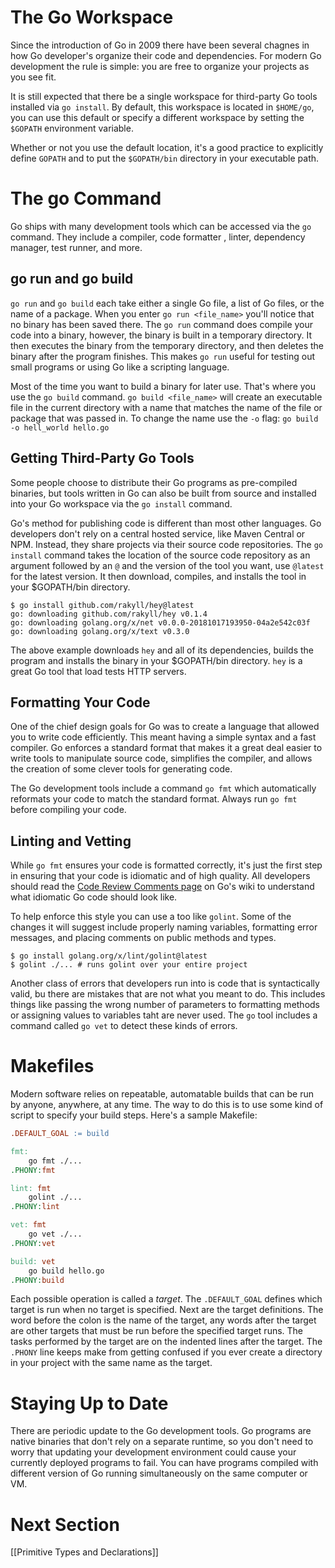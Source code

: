 # The Go Workspace
Since the introduction of Go in 2009 there have been several chagnes in how Go developer's organize their code and dependencies. For modern Go development the rule is simple: you are free to organize your projects as you see fit.

It is still expected that there be a single workspace for third-party Go tools installed via `go install`. By default, this workspace is located in `$HOME/go`, you can use this default or specify a different workspace by setting the `$GOPATH` environment variable.

Whether or not you use the default location, it's a good practice to explicitly define `GOPATH` and to put the `$GOPATH/bin` directory in your executable path. 

# The go Command
Go ships with many development tools which can be accessed via the `go` command. They include a compiler, code formatter , linter, dependency manager, test runner, and more.

## go run and go build
`go run` and `go build` each take either a single Go file, a list of Go files, or the name of a package. When you enter `go run <file_name>` you'll notice that no binary has been saved there. The `go run` command does compile your code into a binary, however, the binary is built in a temporary directory. It then executes the binary from the temporary directory, and then deletes the binary after the program finishes. This makes `go run` useful for testing out small programs or using Go like a scripting language. 

Most of the time you want to build a binary for later use. That's where you use the `go build` command. `go build <file_name>` will create an executable file in the current directory with a name that matches the name of the file or package that was passed in. To change the name use the `-o` flag: `go build -o hell_world hello.go`

## Getting Third-Party Go Tools
Some people choose to distribute their Go programs as pre-compiled binaries, but tools written in Go can also be built from source and installed into your Go workspace via the `go install` command.

Go's method for publishing code is different than most other languages. Go developers don't rely on a central hosted service, like Maven Central or NPM. Instead, they share projects via their source code repositories. The `go install` command takes the location of the source code repository as an argument followed by an `@` and the version of the tool you want, use `@latest` for the latest version. It then download, compiles, and installs the tool in your $GOPATH/bin directory.

```shell
$ go install github.com/rakyll/hey@latest
go: downloading github.com/rakyll/hey v0.1.4
go: downloading golang.org/x/net v0.0.0-20181017193950-04a2e542c03f
go: downloading golang.org/x/text v0.3.0
```

The above example downloads `hey` and all of its dependencies, builds the program and installs the binary in your $GOPATH/bin directory. `hey` is a great Go tool that load tests HTTP servers. 

## Formatting Your Code
One of the chief design goals for Go was to create a language that allowed you to write code efficiently. This meant having a simple syntax and a fast compiler. Go enforces a standard format that makes it a great deal easier to write tools to manipulate source code, simplifies the compiler, and allows the creation of some clever tools for generating code.

The Go development tools include a command `go fmt` which automatically reformats your code to match the standard format. Always run `go fmt` before compiling your code.

## Linting and Vetting
While `go fmt` ensures your code is formatted correctly, it's just the first step in ensuring that your code is idiomatic and of high quality. All developers should read the [Code Review Comments page](https://github.com/golang/go/wiki/CodeReviewComments) on Go's wiki to understand what idiomatic Go code should look like.

To help enforce this style you can use a too like `golint`. Some of the changes it will suggest include properly naming variables, formatting error messages, and placing comments on public methods and types. 

```shell
$ go install golang.org/x/lint/golint@latest
$ golint ./... # runs golint over your entire project
```

Another class of errors that developers run into is code that is syntactically valid, bu there are mistakes that are not what you meant to do. This includes things like passing the wrong number of parameters to formatting methods or assigning values to variables taht are never used. The `go` tool includes a command called `go vet` to detect these kinds of errors.

# Makefiles
Modern software relies on repeatable, automatable builds that can be run by anyone, anywhere, at any time. The way to do this is to use some kind of script to specify your build steps. Here's a sample Makefile:

```makefile
.DEFAULT_GOAL := build

fmt:
	go fmt ./...
.PHONY:fmt

lint: fmt
	golint ./...
.PHONY:lint

vet: fmt
	go vet ./...
.PHONY:vet

build: vet
	go build hello.go
.PHONY:build
```

Each possible operation is called a *target*. The `.DEFAULT_GOAL` defines which target is run when no target is specified. Next are the target definitions. The word before the colon is the name of the target, any words after the target are other targets that must be run before the specified target runs. The tasks performed by the target are on the indented lines after the target. The `.PHONY` line keeps make from getting confused if you ever create a directory in your project with the same name as the target.

# Staying Up to Date
There are periodic update to the Go development tools. Go programs are native binaries that don't rely on a separate runtime, so you don't need to worry that updating your development  environment could cause your currently deployed programs to fail. You can have programs compiled with different version of Go running simultaneously on the same computer or VM.

# Next Section
[[Primitive Types and Declarations]]